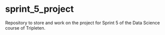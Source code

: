 # sprint_5_project
Repository to store and work on the project for Sprint 5 of the Data Science course of Tripleten.
